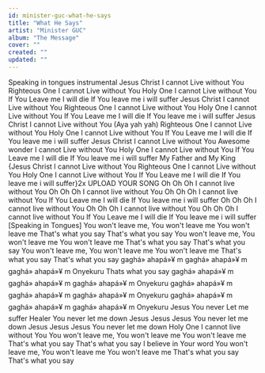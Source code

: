 ```yaml
---
id: minister-guc-what-he-says
title: "What He Says"
artist: "Minister GUC"
album: "The Message"
cover: ""
created: ""
updated: ""
---
```


Speaking in tongues
instrumental
Jesus Christ I cannot Live without You
Righteous One I cannot Live without You
Holy One I cannot Live without You
If You Leave me I will die
If You leave me i will suffer
Jesus Christ I cannot Live without You
Righteous One I cannot Live without You
Holy One I cannot Live without You
If You Leave me I will die
If You leave me i will suffer
Jesus Christ I cannot Live without You (Aya yah yah)
Righteous One I cannot Live without You
Holy One I cannot Live without You
If You Leave me I will die
If You leave me i will suffer
Jesus Christ I cannot Live without You
Awesome wonder I cannot Live without You
Holy One I cannot Live without You
If You Leave me I will die
If You leave me i will suffer
My Father and My King
{Jesus Christ I cannot Live without You
Righteous One I cannot Live without You
Holy One I cannot Live without You
If You Leave me I will die
If You leave me i will suffer}2x
UPLOAD YOUR SONG
Oh Oh Oh
I cannot live without You
Oh Oh Oh
I cannot live without You
Oh Oh Oh
I cannot live without You
If You Leave me I will die
If You leave me i will suffer
Oh Oh Oh
I cannot live without You
Oh Oh Oh
I cannot live without You
Oh Oh Oh
I cannot live without You
If You Leave me I will die
If You leave me i will suffer
[Speaking in Tongues]
You won't leave me, You won't leave me
You won't leave me
That's what you say
That's what you say
You won't leave me, You won't leave me
You won't leave me
That's what you say
That's what you say
You won't leave me, You won't leave me
You won't leave me
That's what you say
That's what you say
gaghá» ahapá»¥ m
gaghá» ahapá»¥ m gaghá» ahapá»¥ m
Onyekuru
Thats what you say
gaghá» ahapá»¥ m
gaghá» ahapá»¥ m gaghá» ahapá»¥ m
Onyekuru
gaghá» ahapá»¥ m
gaghá» ahapá»¥ m gaghá» ahapá»¥ m
Onyekuru
gaghá» ahapá»¥ m
gaghá» ahapá»¥ m gaghá» ahapá»¥ m
Onyekuru
Jesus You never Let me suffer
Healer You never let me down
Jesus Jesus Jesus
You never let me down
Jesus Jesus Jesus
You never let me down
Holy One
I cannot live without You
You won't leave me, You won't leave me
You won't leave me
That's what you say
That's what you say
I believe in Your word
You won't leave me, You won't leave me
You won't leave me
That's what you say
That's what you say